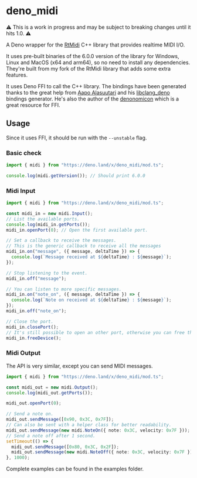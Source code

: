 # deno_midi

⚠️ This is a work in progress and may be subject to breaking changes until it
hits 1.0. ⚠️

A Deno wrapper for the [RtMidi](https://github.com/thestk/rtmidi) C++ library
that provides realtime MIDI I/O.

It uses pre-built binaries of the 6.0.0 version of the library for Windows,
Linux and MacOS (x64 and arm64), so no need to install any dependencies. They're
built from my fork of the RtMidi library that adds some extra features.

It uses Deno FFI to call the C++ library. The bindings have been generated
thanks to the great help from [Aapo Alasuutari](https://github.com/aapoalas) and
his [libclang_deno](https://github.com/aapoalas/libclang_deno) bindings
generator. He's also the author of the
[denonomicon](https://denonomicon.deno.dev/) which is a great resource for FFI.

## Usage

Since it uses FFI, it should be run with the `--unstable` flag.

### Basic check

```ts
import { midi } from "https://deno.land/x/deno_midi/mod.ts";

console.log(midi.getVersion()); // Should print 6.0.0
```

### Midi Input

```ts
import { midi } from "https://deno.land/x/deno_midi/mod.ts";

const midi_in = new midi.Input();
// List the available ports.
console.log(midi_in.getPorts());
midi_in.openPort(0); // Open the first available port.

// Set a callback to receive the messages.
// This is the generic callback to receive all the messages
midi_in.on("message", ({ message, deltaTime }) => {
  console.log(`Message received at ${deltaTime} : ${message}`);
});

// Stop listening to the event.
midi_in.off("message");

// You can listen to more specific messages.
midi_in.on("note_on", ({ message, deltaTime }) => {
  console.log(`Note on received at ${deltaTime} : ${message}`);
});
midi_in.off("note_on");

// Close the port.
midi_in.closePort();
// It's still possible to open an other port, otherwise you can free the device.
midi_in.freeDevice();
```

### Midi Output

The API is very similar, except you can send MIDI messages.

```ts
import { midi } from "https://deno.land/x/deno_midi/mod.ts";

const midi_out = new midi.Output();
console.log(midi_out.getPorts());

midi_out.openPort(0);

// Send a note on.
midi_out.sendMessage([0x90, 0x3C, 0x7F]);
// Can also be sent with a helper class for better readability.
midi_out.sendMessage(new midi.NoteOn({ note: 0x3C, velocity: 0x7F }));
// Send a note off after 1 second.
setTimeout(() => {
  midi_out.sendMessage([0x80, 0x3C, 0x2F]);
  midi_out.sendMessage(new midi.NoteOff({ note: 0x3C, velocity: 0x7F }));
}, 1000);
```

Complete examples can be found in the examples folder.
